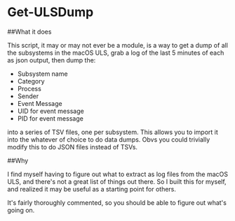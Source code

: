 # Get-ULSDump  


##What it does  
  
This script, it may or may not ever be a module, is a way to get a dump of all the subsystems in the macOS ULS, grab a log of the last 5 minutes of each as json output, then dump the:

- Subsystem name  
- Category  
- Process  
- Sender  
- Event Message  
- UID for event message  
- PID for event message  

into a series of TSV files, one per subsystem. This allows you to import it into the whatever of choice to do data dumps. Obvs you could trivially modify this to do JSON files instead of TSVs.  

  ##Why  

I find myself having to figure out what to extract as log files from the macOS ULS, and there's not a great list of things out there. So I built this for myself, and realized it may be useful as a starting point for others.

It's fairly thoroughly commented, so you should be able to figure out what's going on.  
